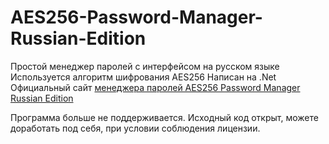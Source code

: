 # AES256-Password-Manager-Russian-Edition
Простой менеджер паролей с интерфейсом на русском языке
Используется алгоритм шифрования AES256
Написан на .Net
Официальный сайт <a href="http://континентсвободы.рф/%D0%B1%D0%B5%D0%B7%D0%BE%D0%BF%D0%B0%D1%81%D0%BD%D0%BE%D1%81%D1%82%D1%8C/%D0%BF%D0%B0%D1%80%D0%BE%D0%BB%D0%B8/aes256-password-manager-%D0%BF%D1%80%D0%BE%D1%81%D1%82%D0%BE%D0%B9-%D0%BC%D0%B5%D0%BD%D0%B5%D0%B4%D0%B6%D0%B5%D1%80-%D0%BF%D0%B0%D1%80%D0%BE%D0%BB%D0%B5%D0%B9.html">менеджера паролей AES256 Password Manager Russian Edition</a>

Программа больше не поддерживается. Исходный код открыт, можете доработать под себя, при условии соблюдения лицензии.
